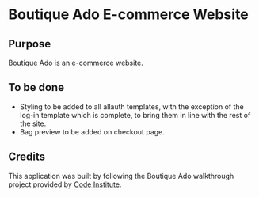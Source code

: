 # Boutique Ado E-commerce Website

## Purpose

Boutique Ado is an e-commerce website.

## To be done

- Styling to be added to all allauth templates, with the exception of the log-in template which is complete, to bring them in line with the rest of the site.
- Bag preview to be added on checkout page.

## Credits

This application was built by following the Boutique Ado walkthrough project provided by [Code Institute](https://codeinstitute.net). 